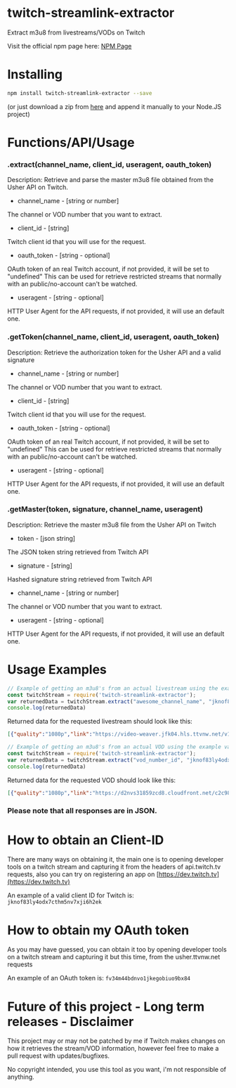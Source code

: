 # twitch-streamlink-extractor
Extract m3u8 from livestreams/VODs on Twitch

Visit the official npm page here: [NPM Page](https://www.npmjs.com/package/twitch-streamlink-extractor)

# Installing
```bash
npm install twitch-streamlink-extractor --save
```

(or just download a zip from [here](https://github.com/PANCHO7532/twitch-streamlink-extractor/archive/master.zip) and append it manually to your Node.JS project)

# Functions/API/Usage
### .extract(channel_name, client_id, useragent, oauth_token)
Description: Retrieve and parse the master m3u8 file obtained from the Usher API on Twitch.

* channel_name - [string or number]

The channel or VOD number that you want to extract.
* client_id - [string]

Twitch client id that you will use for the request.
* oauth_token - [string - optional]

OAuth token of an real Twitch account, if not provided, it will be set to "undefined"
This can be used for retrieve restricted streams that normally with an public/no-account can't be watched.
* useragent - [string - optional]

HTTP User Agent for the API requests, if not provided, it will use an default one.

### .getToken(channel_name, client_id, useragent, oauth_token)
Description: Retrieve the authorization token for the Usher API and a valid signature

* channel_name - [string or number]

The channel or VOD number that you want to extract.
* client_id - [string]

Twitch client id that you will use for the request.
* oauth_token - [string - optional]

OAuth token of an real Twitch account, if not provided, it will be set to "undefined"
This can be used for retrieve restricted streams that normally with an public/no-account can't be watched.
* useragent - [string - optional]

HTTP User Agent for the API requests, if not provided, it will use an default one.

### .getMaster(token, signature, channel_name, useragent)
Description: Retrieve the master m3u8 file from the Usher API on Twitch

* token - [json string]

The JSON token string retrieved from Twitch API
* signature - [string]

Hashed signature string retrieved from Twitch API
* channel_name - [string or number]

The channel or VOD number that you want to extract.
* useragent - [string - optional]

HTTP User Agent for the API requests, if not provided, it will use an default one.

# Usage Examples
```js
// Example of getting an m3u8's from an actual livestream using the example values.
const twitchStream = require('twitch-streamlink-extractor');
var returnedData = twitchStream.extract("awesome_channel_name", "jknof83ly4odx7cthm5nv7xji6h2ek", "Mozilla/4.0; (UserAgent/1.0", "fv34m44bdnvo1jkegobiuo9bx84");
console.log(returnedData)
```

Returned data for the requested livestream should look like this:
```json
[{"quality":"1080p","link":"https://video-weaver.jfk04.hls.ttvnw.net/v1/playlist/CqAENULH9QMi75PRzZb-VqJFT...z89g.m3u8"},{"quality":"720p60","link":"https://video-weaver.jfk04.hls.ttvnw.net/v1/playlist/Cp4EKo_punwHjm9MQcXm...wg.m3u8"},{"quality":"720p30","link":"https://video-weaver.jfk04.hls.ttvnw.net/v1/playlist/Cp4EakBjgnDikohPqD501YcaW0sQe8SiuULC0...GxA.m3u8"},{"quality":"480p30","link":"https://video-weaver.jfk04.hls.ttvnw.net/v1/playlist/Cp4ELeLn9jqhb1jgrUoa7xFfqQl...VKZ2tAZ1w.m3u8"},{"quality":"360p30","link":"https://video-weaver.jfk04.hls.ttvnw.net/v1/playlist/Cp4E_ldXeK0EeE0woAtn7...PlpNdWiQ.m3u8"},{"quality":"160p30","link":"https://video-weaver.jfk04.hls.ttvnw.net/v1/playlist/Cp4ELp4A-lcwFSCa0m...SPPyuA.m3u8"},{"quality":"audio_only","link":"https://video-weaver.jfk04.hls.ttvnw.net/v1/playlist/CroEgFSchiJalTMO...7YqCs.m3u8"}]
```

```js
// Example of getting an m3u8's from an actual VOD using the example values.
const twitchStream = require('twitch-streamlink-extractor');
var returnedData = twitchStream.extract("vod_number_id", "jknof83ly4odx7cthm5nv7xji6h2ek", "Mozilla/4.0; (UserAgent/1.0)", "fv34m44bdnvo1jkegobiuo9bx84");
console.log(returnedData)
```

Returned data for the requested VOD should look like this:
```json
[{"quality":"1080p","link":"https://d2nvs31859zcd8.cloudfront.net/c2c985c.../chunked/index-dvr.m3u8"},{"quality":"720p60","link":"https://d2nvs31859zcd8.cloudfront.net/c2c985c.../720p60/index-dvr.m3u8"},{"quality":"720p30","link":"https://d2nvs31859zcd8.cloudfront.net/c2c985c.../720p30/index-dvr.m3u8"},{"quality":"480p30","link":"https://d2nvs31859zcd8.cloudfront.net/c2c985c.../480p30/index-dvr.m3u8"},{"quality":"360p30","link":"https://d2nvs31859zcd8.cloudfront.net/c2c985c.../360p30/index-dvr.m3u8"},{"quality":"160p30","link":"https://d2nvs31859zcd8.cloudfront.net/c2c985c.../160p30/index-dvr.m3u8"},{"quality":"audio_only","link":"https://d2nvs31859zcd8.cloudfront.net/c2c985c.../audio-only/index-dvr.m3u8"}]
```
### Please note that all responses are in JSON.

# How to obtain an Client-ID
There are many ways on obtaining it, the main one is to opening developer tools on a twitch stream and capturing it from the headers of api.twitch.tv requests, also you can try on registering an app on [https://dev.twitch.tv](https://dev.twitch.tv)

An example of a valid client ID for Twitch is: `jknof83ly4odx7cthm5nv7xji6h2ek`

# How to obtain my OAuth token
As you may have guessed, you can obtain it too by opening developer tools on a twitch stream and capturing it but this time, from the usher.ttvnw.net requests

An example of an OAuth token is: `fv34m44bdnvo1jkegobiuo9bx84`

# Future of this project - Long term releases - Disclaimer
This project may or may not be patched by me if Twitch makes changes on how it retrieves the stream/VOD information, however feel free to make a pull request with updates/bugfixes.

No copyright intended, you use this tool as you want, i'm not responsible of anything.
